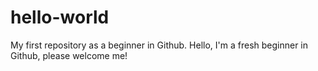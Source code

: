 # hello-world
My first repository as a beginner in Github.
Hello, I'm a fresh beginner in Github, please welcome me!
